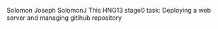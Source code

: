 Solomon Joseph
SolomonJ
This HNG13 stage0 task: Deploying a web server and managing gitihub repository
